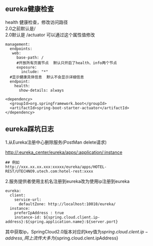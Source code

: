 ## 

## eureka健康检查

health 健康检查，修改访问路径  
  2.0之前默认是/  
  2.0默认是 /actuator 可以通过这个属性值修改

```
management:
  endpoints:
   web:
     base-path: /
     #开放所有页面节点  默认只开启了health、info两个节点
     exposure:
       include: "*"
  #显示健康具体信息  默认不会显示详细信息
  endpoint:
    health:
      show-details: always
```

```
<dependency>
  <groupId>org.springframework.boot</groupId>
  <artifactId>spring-boot-starter-actuator</artifactId>
</dependency>
```

## eureka踩坑日志

1.从Eureka注册中心删除服务\(PostMan delete请求\)

[http://:eureka\_center/eureka/apps/:application/:instance](http://:eureka_center/eureka/apps/:application/:instance)

```
## 例如
http://xxx.xx.xx.xxx:xxxxx/eureka/apps/HOTEL-REST/UTECHNO9.utech.com:hotel-rest:xxxx
```

2.服务提供者使用主机名注册到eureka改为使用ip注册到eureka

```
eureka:
  client:
    service-url:
      defaultZone: http://localhost:10010/eureka/
  instance:
    preferIpAddress : true
    instance-id: ${spring.cloud.client.ip-address}:${spring.application.name}:${server.port}
```

其中获取ip，SpringCloud2.0版本对应的key值为${spring.cloud.clent.ip-address},网上流传大多为${spring.cloud.clent.ipAddress}


